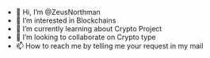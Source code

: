 - 👋 Hi, I’m @ZeusNorthman
- 👀 I’m interested in Blockchains
- 🌱 I’m currently learning about Crypto Project
- 💞️ I’m looking to collaborate on Crypto type
- 📫 How to reach me by telling me your request in my mail                                                                                                                                                                 
  
<!---
ZeusNorthman/ZeusNorthman is a ✨ special ✨ repository because its `README.md` (this file) appears on your GitHub profile.
You can click the Preview link to take a look at your changes.
--->
